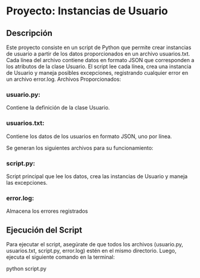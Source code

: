 # Proyecto: Instancias de Usuario

## Descripción
Este proyecto consiste en un script de Python que permite crear instancias de usuario a partir de los datos proporcionados en un archivo usuarios.txt. Cada línea del archivo contiene datos en formato JSON que corresponden a los atributos de la clase Usuario. El script lee cada línea, crea una instancia de Usuario y maneja posibles excepciones, registrando cualquier error en un archivo error.log.
Archivos Proporcionados:

### usuario.py:
Contiene la definición de la clase Usuario.

### usuarios.txt:
Contiene los datos de los usuarios en formato JSON, uno por línea.

Se generan los siguientes archivos para su funcionamiento:

### script.py:
Script principal que lee los datos, crea las instancias de Usuario y maneja las excepciones.

### error.log:
Almacena los errores  registrados


## Ejecución del Script

Para ejecutar el script, asegúrate de que todos los archivos (usuario.py, usuarios.txt, script.py, error.log) estén en el mismo directorio. 
Luego, ejecuta el siguiente comando en la terminal:

python script.py
